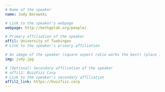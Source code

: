 ```yaml
---
# Name of the speaker
name: Judy Borowski

# Link to the speaker's webpage
webpage: http://bethgelab.org/people/

# Primary affiliation of the speaker
affil: University of Tuebingen
# Link to the speaker's primary affiliation

# An image of the speaker (square aspect ratio works the best) (place in the `assets/img/speakers` directory)
img: judy.jpg

# (Optional) Secondary affiliation of the speaker
# affil2: BuzzFizz Corp
# Link to the speaker's secondary affiliation 
affil2_link: https://buzzfizz.corp
---
```

